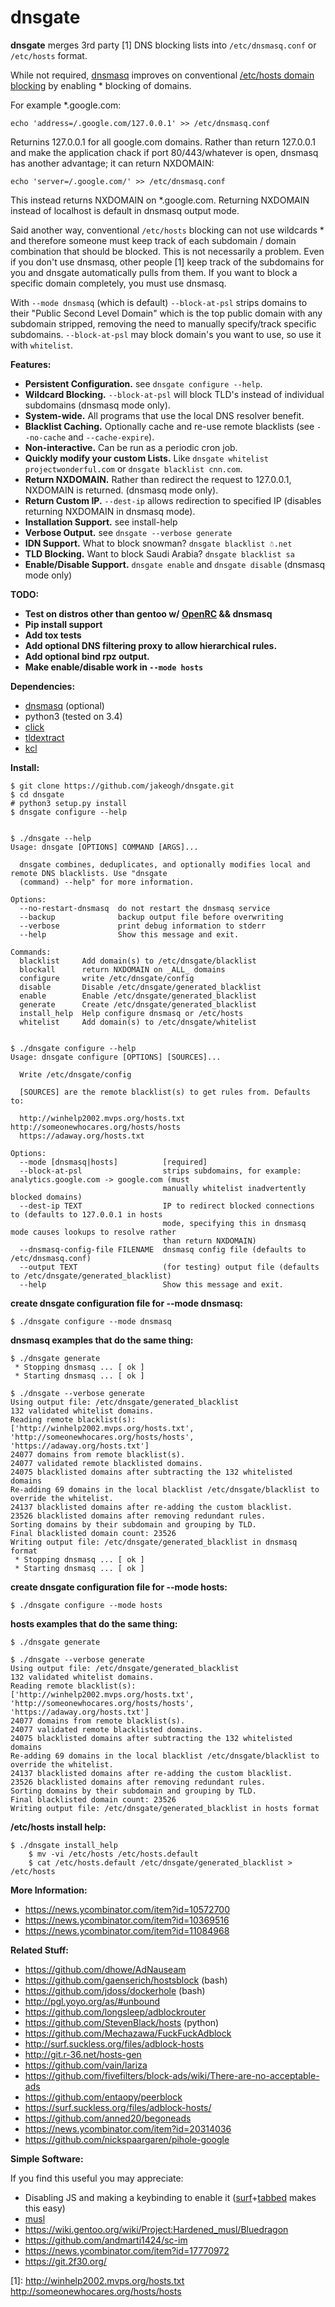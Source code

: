 
# dnsgate

**dnsgate** merges 3rd party [1] DNS blocking lists into `/etc/dnsmasq.conf` or `/etc/hosts` format.

While not required, [dnsmasq](https://wiki.gentoo.org/wiki/Dnsmasq) improves on conventional [/etc/hosts domain blocking](http://winhelp2002.mvps.org/hosts.htm) by enabling * blocking of domains.

For example *.google.com:

```
echo 'address=/.google.com/127.0.0.1' >> /etc/dnsmasq.conf
```
Returnins 127.0.0.1 for all google.com domains. Rather than return 127.0.0.1 and make the application chack if port 80/443/whatever is open, dnsmasq has another advantage; it can return NXDOMAIN:

```
echo 'server=/.google.com/' >> /etc/dnsmasq.conf
```
This instead returns NXDOMAIN on *.google.com. Returning NXDOMAIN instead of localhost is default in dnsmasq output mode.

Said another way, conventional `/etc/hosts` blocking can not use wildcards * and therefore someone must keep track of each subdomain / domain combination that should be blocked. This is not necessarily a problem. Even if you don't use dnsmasq, other people [1] keep track of the subdomains for you and dnsgate automatically pulls from them. If you want to block a specific domain completely, you must use dnsmasq.

With `--mode dnsmasq` (which is default) `--block-at-psl` strips domains to their "Public Second Level Domain" which is the top public domain with any subdomain stripped, removing the need to manually specify/track specific subdomains. `--block-at-psl` may block domain's you want to use, so use it with `whitelist`.

**Features:**
* **Persistent Configuration.** see `dnsgate configure --help`.
* **Wildcard Blocking.** `--block-at-psl` will block TLD's instead of individual subdomains (dnsmasq mode only).
* **System-wide.** All programs that use the local DNS resolver benefit.
* **Blacklist Caching.** Optionally cache and re-use remote blacklists (see `--no-cache` and `--cache-expire`).
* **Non-interactive.** Can be run as a periodic cron job.
* **Quickly modify your custom Lists.** Like `dnsgate whitelist projectwonderful.com` or `dnsgate blacklist cnn.com`.
* **Return NXDOMAIN.** Rather than redirect the request to 127.0.0.1, NXDOMAIN is returned. (dnsmasq mode only).
* **Return Custom IP.** `--dest-ip` allows redirection to specified IP (disables returning NXDOMAIN in dnsmasq mode).
* **Installation Support.** see install-help
* **Verbose Output.** see `dnsgate --verbose generate`
* **IDN Support.** What to block snowman? `dnsgate blacklist ☃.net`
* **TLD Blocking.** Want to block Saudi Arabia? `dnsgate blacklist sa`
* **Enable/Disable Support.** `dnsgate enable` and `dnsgate disable` (dnsmasq mode only)

**TODO:**
* **Test on distros other than gentoo w/ [OpenRC](https://wiki.gentoo.org/wiki/Comparison_of_init_systems) && dnsmasq**
* **Pip install support**
* **Add tox tests**
* **Add optional DNS filtering proxy to allow hierarchical rules.**
* **Add optional bind rpz output.**
* **Make enable/disable work in `--mode hosts`**

**Dependencies:**
 - [dnsmasq](http://www.thekelleys.org.uk/dnsmasq/doc.html) (optional)
 - python3 (tested on 3.4)
 - [click](https://github.com/mitsuhiko/click)
 - [tldextract](https://github.com/john-kurkowski/tldextract)
 - [kcl](https://github.com/jakeogh/kcl)

**Install:**
```
$ git clone https://github.com/jakeogh/dnsgate.git
$ cd dnsgate
# python3 setup.py install
$ dnsgate configure --help
```

```
  
$ ./dnsgate --help
Usage: dnsgate [OPTIONS] COMMAND [ARGS]...

  dnsgate combines, deduplicates, and optionally modifies local and remote DNS blacklists. Use "dnsgate
  (command) --help" for more information.

Options:
  --no-restart-dnsmasq  do not restart the dnsmasq service
  --backup              backup output file before overwriting
  --verbose             print debug information to stderr
  --help                Show this message and exit.

Commands:
  blacklist     Add domain(s) to /etc/dnsgate/blacklist
  blockall      return NXDOMAIN on _ALL_ domains
  configure     write /etc/dnsgate/config
  disable       Disable /etc/dnsgate/generated_blacklist
  enable        Enable /etc/dnsgate/generated_blacklist
  generate      Create /etc/dnsgate/generated_blacklist
  install_help  Help configure dnsmasq or /etc/hosts
  whitelist     Add domain(s) to /etc/dnsgate/whitelist
```
```
  
$ ./dnsgate configure --help
Usage: dnsgate configure [OPTIONS] [SOURCES]...

  Write /etc/dnsgate/config

  [SOURCES] are the remote blacklist(s) to get rules from. Defaults to:

  http://winhelp2002.mvps.org/hosts.txt http://someonewhocares.org/hosts/hosts
  https://adaway.org/hosts.txt

Options:
  --mode [dnsmasq|hosts]          [required]
  --block-at-psl                  strips subdomains, for example: analytics.google.com -> google.com (must
                                  manually whitelist inadvertently blocked domains)
  --dest-ip TEXT                  IP to redirect blocked connections to (defaults to 127.0.0.1 in hosts
                                  mode, specifying this in dnsmasq mode causes lookups to resolve rather
                                  than return NXDOMAIN)
  --dnsmasq-config-file FILENAME  dnsmasq config file (defaults to /etc/dnsmasq.conf)
  --output TEXT                   (for testing) output file (defaults to /etc/dnsgate/generated_blacklist)
  --help                          Show this message and exit.
```
 
**create dnsgate configuration file for --mode dnsmasq:**
 
```  
$ ./dnsgate configure --mode dnsmasq
``` 
**dnsmasq examples that do the same thing:**
 
```  
$ ./dnsgate generate
 * Stopping dnsmasq ... [ ok ]
 * Starting dnsmasq ... [ ok ]
  
$ ./dnsgate --verbose generate
Using output file: /etc/dnsgate/generated_blacklist
132 validated whitelist domains.
Reading remote blacklist(s):
['http://winhelp2002.mvps.org/hosts.txt', 'http://someonewhocares.org/hosts/hosts', 'https://adaway.org/hosts.txt']
24077 domains from remote blacklist(s).
24077 validated remote blacklisted domains.
24075 blacklisted domains after subtracting the 132 whitelisted domains
Re-adding 69 domains in the local blacklist /etc/dnsgate/blacklist to override the whitelist.
24137 blacklisted domains after re-adding the custom blacklist.
23526 blacklisted domains after removing redundant rules.
Sorting domains by their subdomain and grouping by TLD.
Final blacklisted domain count: 23526
Writing output file: /etc/dnsgate/generated_blacklist in dnsmasq format
 * Stopping dnsmasq ... [ ok ]
 * Starting dnsmasq ... [ ok ]
``` 
**create dnsgate configuration file for --mode hosts:**
 
```  
$ ./dnsgate configure --mode hosts
``` 
**hosts examples that do the same thing:**
 
```  
$ ./dnsgate generate
  
$ ./dnsgate --verbose generate
Using output file: /etc/dnsgate/generated_blacklist
132 validated whitelist domains.
Reading remote blacklist(s):
['http://winhelp2002.mvps.org/hosts.txt', 'http://someonewhocares.org/hosts/hosts', 'https://adaway.org/hosts.txt']
24077 domains from remote blacklist(s).
24077 validated remote blacklisted domains.
24075 blacklisted domains after subtracting the 132 whitelisted domains
Re-adding 69 domains in the local blacklist /etc/dnsgate/blacklist to override the whitelist.
24137 blacklisted domains after re-adding the custom blacklist.
23526 blacklisted domains after removing redundant rules.
Sorting domains by their subdomain and grouping by TLD.
Final blacklisted domain count: 23526
Writing output file: /etc/dnsgate/generated_blacklist in hosts format
``` 
**/etc/hosts install help:**
 
```  
$ ./dnsgate install_help
    $ mv -vi /etc/hosts /etc/hosts.default
    $ cat /etc/hosts.default /etc/dnsgate/generated_blacklist > /etc/hosts
``` 



**More Information:**
 - https://news.ycombinator.com/item?id=10572700
 - https://news.ycombinator.com/item?id=10369516
 - https://news.ycombinator.com/item?id=11084968

**Related Stuff:**
 - https://github.com/dhowe/AdNauseam
 - https://github.com/gaenserich/hostsblock (bash)
 - https://github.com/jdoss/dockerhole (bash)
 - http://pgl.yoyo.org/as/#unbound
 - https://github.com/longsleep/adblockrouter
 - https://github.com/StevenBlack/hosts (python)
 - https://github.com/Mechazawa/FuckFuckAdblock
 - http://surf.suckless.org/files/adblock-hosts
 - http://git.r-36.net/hosts-gen
 - https://github.com/vain/lariza
 - https://github.com/fivefilters/block-ads/wiki/There-are-no-acceptable-ads
 - https://github.com/entaopy/peerblock
 - https://surf.suckless.org/files/adblock-hosts/
 - https://github.com/anned20/begoneads
 - https://news.ycombinator.com/item?id=20314036
 - https://github.com/nickspaargaren/pihole-google

**Simple Software:**

If you find this useful you may appreciate:

 - Disabling JS and making a keybinding to enable it ([surf](http://git.suckless.org/surf/log/?h=surf-webkit2)+[tabbed](http://tools.suckless.org/tabbed/) makes this easy)
 - [musl](http://wiki.musl-libc.org/wiki/Functional_differences_from_glibc#Name_Resolver_.2F_DNS)
 - https://wiki.gentoo.org/wiki/Project:Hardened_musl/Bluedragon
 - https://github.com/andmarti1424/sc-im
 - https://news.ycombinator.com/item?id=17770972
 - https://git.2f30.org/

[1]: http://winhelp2002.mvps.org/hosts.txt http://someonewhocares.org/hosts/hosts

